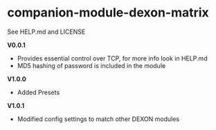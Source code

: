 # companion-module-dexon-matrix
See HELP.md and LICENSE

**V0.0.1**
* Provides essential control over TCP, for more info look in HELP.md
* MD5 hashing of password is included in the module

**V1.0.0**
* Added Presets

**V1.0.1**
* Modified config settings to match other DEXON modules

